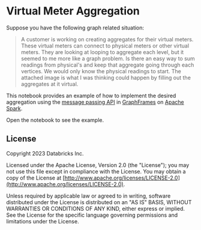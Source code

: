 # Virtual Meter Aggregation

Suppose you have the following graph related situation:

> A customer is working on creating aggregates for their virtual meters. 
> These virtual meters can connect to physical meters or other virtual meters. 
> They are looking at looping to aggregate each level, but it seemed to me more 
> like a graph problem. Is there an easy way to sum readings from physical's 
> and keep that aggregate going through each vertices. We would only know the 
> physical readings to start. The attached image is what I was thinking could 
> happen by filling out the aggregates at it virtual.

This notebook provides an example of how to implement the desired aggregation
using the [message passing API](https://graphframes.github.io/graphframes/docs/_site/api/python/graphframes.lib.html) in [GraphFrames](https://graphframes.github.io/graphframes/docs/_site/index.html) on [Apache Spark](https://spark.apache.org/).

Open the notebook to see the example.

## License

Copyright 2023 Databricks Inc.

Licensed under the Apache License, Version 2.0 (the "License");
you may not use this file except in compliance with the License.
You may obtain a copy of the License at [http://www.apache.org/licenses/LICENSE-2.0](http://www.apache.org/licenses/LICENSE-2.0).

Unless required by applicable law or agreed to in writing, software
distributed under the License is distributed on an "AS IS" BASIS,
WITHOUT WARRANTIES OR CONDITIONS OF ANY KIND, either express or implied.
See the License for the specific language governing permissions and
limitations under the License.
